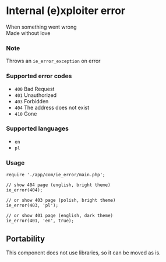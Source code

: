 # Internal (e)xploiter error
When something went wrong  
Made without love

### Note
Throws an `ie_error_exception` on error

### Supported error codes
* `400` Bad Request
* `401` Unauthorized
* `403` Forbidden
* `404` The address does not exist
* `410` Gone

### Supported languages
* `en`
* `pl`

### Usage
```
require './app/com/ie_error/main.php';

// show 404 page (english, bright theme)
ie_error(404);

// or show 403 page (polish, bright theme)
ie_error(403, 'pl');

// or show 401 page (english, dark theme)
ie_error(401, 'en', true);
```

## Portability
This component does not use libraries, so it can be moved as is.
